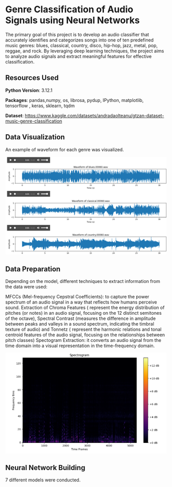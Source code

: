 # Genre Classification of Audio Signals using Neural Networks

The primary goal of this project is to develop an audio classifier that accurately identifies and categorizes songs into one of ten predefined music genres: blues, classical, country, disco, hip-hop, jazz, metal, pop, reggae, and rock. By leveraging deep learning techniques, the project aims to analyze audio signals and extract meaningful features for effective classification.

## Resources Used

**Python Version**: 3.12.1

**Packages**: pandas,numpy, os, librosa, pydup, IPython, matplotlib, tensorflow , keras, sklearn, tqdm

**Dataset**: https://www.kaggle.com/datasets/andradaolteanu/gtzan-dataset-music-genre-classification

## Data Visualization

An example of waveform for each genre was visualized.

![Example Image](images/Waveform.png)

## Data Preparation

Depending on the model, different techniques to extract information from the data were used:

MFCCs (Mel-frequency Cepstral Coefficients): to capture the power spectrum of an audio signal in a way that reflects how humans perceive sound.
Extraction of Chroma Features ( represent the energy distribution of pitches (or notes) in an audio signal, focusing on the 12 distinct semitones of the octave), Spectral Contrast (measures the difference in amplitude between peaks and valleys in a sound spectrum, indicating the timbral texture of audio) and Tonnetz ( represent the harmonic relations and tonal centroid features of the audio signal, focusing on the relationships between pitch classes)
Spectogram Extraction: it converts an audio signal from the time domain into a visual representation in the time-frequency domain.

![Example Image](images/spectogram.png)

## Neural Network Building

7 different models were conducted.
